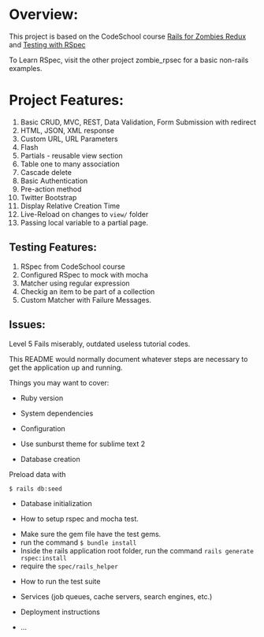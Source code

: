 Overview:
=========

This project is based on the CodeSchool course [Rails for Zombies Redux](https://www.codeschool.com/courses/rails-for-zombies-redux) and [Testing with RSpec](https://www.codeschool.com/courses/testing-with-rspec)

To Learn RSpec, visit the other project zombie\_rpsec for a basic non-rails examples.


Project Features:
=================

01. Basic CRUD, MVC, REST, Data Validation, Form Submission with redirect
02. HTML, JSON, XML response
03. Custom URL, URL Parameters
04. Flash
05. Partials - reusable view section
06. Table one to many association
07. Cascade delete
08. Basic Authentication
09. Pre-action method
10. Twitter Bootstrap
11. Display Relative Creation Time
12. Live-Reload on changes to `view/` folder
13. Passing local variable to a partial page.

Testing Features:
-----------------

01. RSpec from CodeSchool course
02. Configured RSpec to mock with mocha
03. Matcher using regular expression
04. Checkig an item to be part of a collection
05. Custom Matcher with Failure Messages.


Issues:
--------

Level 5 Fails miserably, outdated useless tutorial codes.


This README would normally document whatever steps are necessary to get the
application up and running.

Things you may want to cover:

* Ruby version

* System dependencies

* Configuration

- Use sunburst theme for sublime text 2


* Database creation

Preload data with
```
$ rails db:seed
```


* Database initialization

* How to setup rspec and mocha test.

- Make sure the gem file have the test gems.
- run the command `$ bundle install`
- Inside the rails application root folder, run the command `rails generate rspec:install`
- require the `spec/rails_helper`



* How to run the test suite


* Services (job queues, cache servers, search engines, etc.)

* Deployment instructions

* ...
